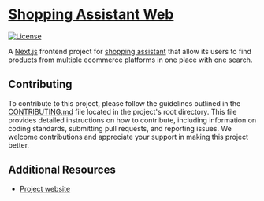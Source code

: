 # [Shopping Assistant Web](https://www.shoppingassistant.co.ke)

[![License](https://img.shields.io/badge/license-MIT-blue.svg)](LICENSE)

A [Next.js](https://nextjs.org/) frontend project for [shopping assistant](https://www.shoppingassistant.co.ke) that allow its users to find products from multiple ecommerce platforms in one place with one search.


## Contributing
To contribute to this project, please follow the guidelines outlined in the [CONTRIBUTING.md](CONTRIBUTING.md) file located in the project's root directory. This file provides detailed instructions on how to contribute, including information on coding standards, submitting pull requests, and reporting issues. We welcome contributions and appreciate your support in making this project better.

## Additional Resources
- [Project website](https://www.shoppingassistant.co.ke)
